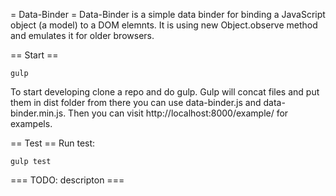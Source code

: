 = Data-Binder =
Data-Binder is a simple data binder for binding a JavaScript object (a model) to a DOM elemnts.
It is using new Object.observe method and emulates it for older browsers.

== Start ==

    gulp

To start developing clone a repo and do gulp.
Gulp will concat files and put them in dist folder from there you can use data-binder.js and data-binder.min.js.
Then you can visit http://localhost:8000/example/ for exampels.

== Test ==
Run test:

    gulp test

=== TODO: descripton ===
